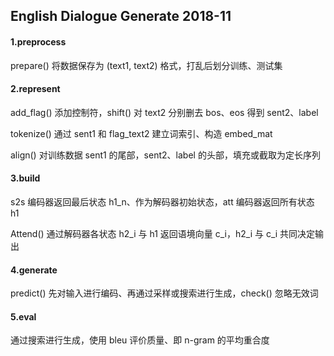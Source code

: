 ## English Dialogue Generate 2018-11

#### 1.preprocess

prepare() 将数据保存为 (text1, text2) 格式，打乱后划分训练、测试集

#### 2.represent

add_flag() 添加控制符，shift() 对 text2 分别删去 bos、eos 得到 sent2、label

tokenize() 通过 sent1 和 flag_text2 建立词索引、构造 embed_mat

align() 对训练数据 sent1 的尾部，sent2、label 的头部，填充或截取为定长序列

#### 3.build

s2s 编码器返回最后状态 h1_n、作为解码器初始状态，att 编码器返回所有状态 h1

Attend() 通过解码器各状态 h2_i 与 h1 返回语境向量 c_i，h2_i 与 c_i 共同决定输出

#### 4.generate

predict() 先对输入进行编码、再通过采样或搜索进行生成，check() 忽略无效词

#### 5.eval

通过搜索进行生成，使用 bleu 评价质量、即 n-gram 的平均重合度